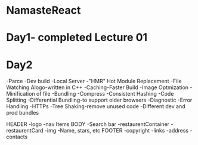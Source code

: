 # NamasteReact
<h1> Day1- completed Lecture 01</h1>
<h1>Day2 </h1>
        <p>-Parce
        -Dev build  
        -Local Server
        -"HMR" Hot Module Replacement
        -File Watching Alogo-written in C++
        -Caching-Faster Build
        -Image Optmization
        -Minification of file
        -Bundling
        -Compress
        -Consistent Hashing
        -Code Splitting
        -Differential Bundling-to support older browsers
        -Diagnostic
        -Error Handling
        -HTTPs
        -Tree Shaking-remove unused code
        -Different dev and prod bundles </p>


HEADER
    -logo
    -nav Items
BODY
    -Search bar
    -restaurentContainer
    -restaurentCard
          -img
          -Name, stars, etc
FOOTER
    -copyright
    -links
    -address
    -contacts
